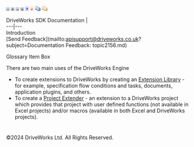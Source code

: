 ![](dotnetimages/collapse.gif) ![](dotnetimages/expand.gif) ![](dotnetimages/collapse.gif) ![](dotnetimages/expand.gif) ![](dotnetimages/drpdown.gif) ![](dotnetimages/drpdown_orange.gif) ![](dotnetimages/copycode.gif) ![](dotnetimages/copycodeHighlight.gif)

DriveWorks SDK Documentation  |   
---|---  
Introduction   
[Send Feedback](mailto:apisupport@driveworks.co.uk?subject=Documentation Feedback: topic2156.md)  
  
Glossary Item Box

There are two main uses of the DriveWorks Engine

  * To create extensions to DriveWorks by creating an [Extension Library](topic4.md) \- for example, specification flow conditions and tasks, documents, application plugins, and others.
  * To create a [Project Extender](topic9.md) \- an extension to a DriveWorks project which provides that project with user defined functions (not available in Excel projects) and/or macros (available in both Excel and DriveWorks projects).



# 

©2024 DriveWorks Ltd. All Rights Reserved.
